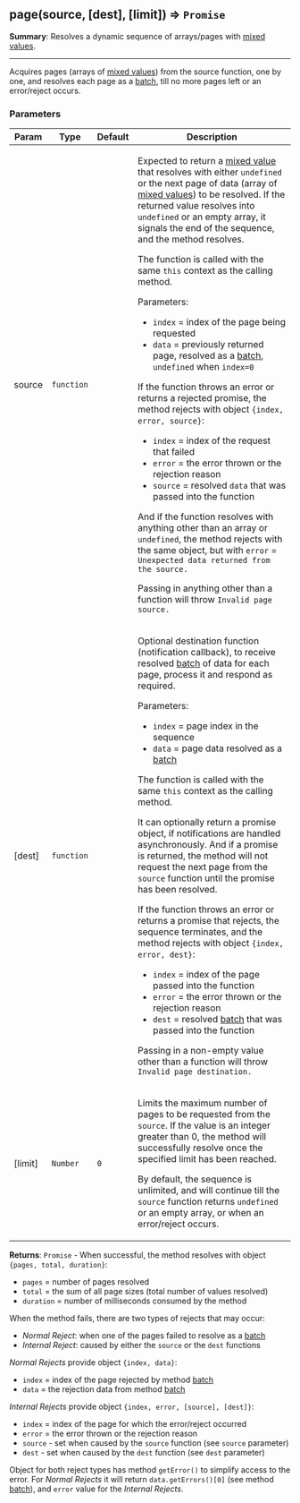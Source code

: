 <a name="page"></a>
## page(source, [dest], [limit]) ⇒ <code>Promise</code>
**Summary**: Resolves a dynamic sequence of arrays/pages with <a href="https://github.com/vitaly-t/spex/wiki/Mixed-Values">mixed values</a>.  

---
Acquires pages (arrays of <a href="https://github.com/vitaly-t/spex/wiki/Mixed-Values">mixed values</a>) from the source function, one by one,and resolves each page as a <a href="batch.md">batch</a>, till no more pages left or an error/reject occurs.

### Parameters
<table>
  <thead>
    <tr>
      <th>Param</th><th>Type</th><th>Default</th><th>Description</th>
    </tr>
  </thead>
  <tbody>
<tr>
    <td>source</td><td><code>function</code></td><td></td><td><p>Expected to return a <a href="https://github.com/vitaly-t/spex/wiki/Mixed-Values">mixed value</a> that resolves with either <code>undefined</code> or the
next page of data (array of <a href="https://github.com/vitaly-t/spex/wiki/Mixed-Values">mixed values</a>) to be resolved. If the returned value
resolves into <code>undefined</code> or an empty array, it signals the end of the sequence,
and the method resolves.</p>
<p>The function is called with the same <code>this</code> context as the calling method.</p>
<p>Parameters:</p>
<ul>
<li><code>index</code> = index of the page being requested</li>
<li><code>data</code> = previously returned page, resolved as a <a href="batch.md">batch</a>, <code>undefined</code> when <code>index=0</code></li>
</ul>
<p>If the function throws an error or returns a rejected promise, the method rejects with
object <code>{index, error, source}</code>:</p>
<ul>
<li><code>index</code> = index of the request that failed</li>
<li><code>error</code> = the error thrown or the rejection reason</li>
<li><code>source</code> = resolved <code>data</code> that was passed into the function</li>
</ul>
<p>And if the function resolves with anything other than an array or <code>undefined</code>, the method
rejects with the same object, but with <code>error</code> = <code>Unexpected data returned from the source.</code></p>
<p>Passing in anything other than a function will throw <code>Invalid page source.</code></p>
</td>
    </tr><tr>
    <td>[dest]</td><td><code>function</code></td><td></td><td><p>Optional destination function (notification callback), to receive resolved <a href="batch.md">batch</a> of data
for each page, process it and respond as required.</p>
<p>Parameters:</p>
<ul>
<li><code>index</code> = page index in the sequence</li>
<li><code>data</code> = page data resolved as a <a href="batch.md">batch</a></li>
</ul>
<p>The function is called with the same <code>this</code> context as the calling method.</p>
<p>It can optionally return a promise object, if notifications are handled asynchronously.
And if a promise is returned, the method will not request the next page from the <code>source</code>
function until the promise has been resolved.</p>
<p>If the function throws an error or returns a promise that rejects, the sequence terminates,
and the method rejects with object <code>{index, error, dest}</code>:</p>
<ul>
<li><code>index</code> = index of the page passed into the function</li>
<li><code>error</code> = the error thrown or the rejection reason</li>
<li><code>dest</code> = resolved <a href="batch.md">batch</a> that was passed into the function</li>
</ul>
<p>Passing in a non-empty value other than a function will throw <code>Invalid page destination.</code></p>
</td>
    </tr><tr>
    <td>[limit]</td><td><code>Number</code></td><td><code>0</code></td><td><p>Limits the maximum number of pages to be requested from the <code>source</code>. If the value is an
integer greater than 0, the method will successfully resolve once the specified limit has
been reached.</p>
<p>By default, the sequence is unlimited, and will continue till the <code>source</code> function returns
<code>undefined</code> or an empty array, or when an error/reject occurs.</p>
</td>
    </tr>  </tbody>
</table>

**Returns**: <code>Promise</code> - When successful, the method resolves with object `{pages, total, duration}`: - `pages` = number of pages resolved - `total` = the sum of all page sizes (total number of values resolved) - `duration` = number of milliseconds consumed by the methodWhen the method fails, there are two types of rejects that may occur: - *Normal Reject*: when one of the pages failed to resolve as a <a href="batch.md">batch</a> - *Internal Reject*: caused by either the `source` or the `dest` functions*Normal Rejects* provide object `{index, data}`: - `index` = index of the page rejected by method <a href="batch.md">batch</a> - `data` = the rejection data from method <a href="batch.md">batch</a>*Internal Rejects* provide object `{index, error, [source], [dest]}`: - `index` = index of the page for which the error/reject occurred - `error` = the error thrown or the rejection reason - `source` - set when caused by the `source` function (see `source` parameter) - `dest` - set when caused by the `dest` function (see `dest` parameter)Object for both reject types has method `getError()` to simplify access to the error.For *Normal Rejects* it will return `data.getErrors()[0]` (see method <a href="batch.md">batch</a>),and `error` value for the *Internal Rejects*.  
